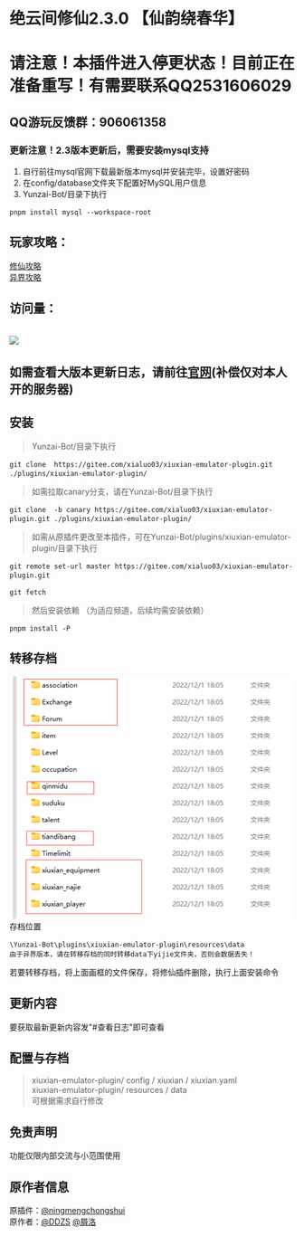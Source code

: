 # 绝云间修仙2.3.0 【仙韵绕春华】

# 请注意！本插件进入停更状态！目前正在准备重写！有需要联系QQ2531606029

## QQ游玩反馈群：906061358

### 更新注意！2.3版本更新后，需要安装mysql支持
1. 自行前往mysql官网下载最新版本mysql并安装完毕，设置好密码
2. 在config/database文件夹下配置好MySQL用户信息
3. Yunzai-Bot/目录下执行  
```
pnpm install mysql --workspace-root

```



## 玩家攻略：
[修仙攻略](https://docs.qq.com/doc/DSUhqZWdpZXJuUndZ?&u=4bd0757f64094c48b02d7cfc4eaeb44b)  
[异界攻略](https://docs.qq.com/doc/DU1pmVFNReVlvdEJP)
## 访问量：        
<br><img src="https://count.getloli.com/get/@:xiuxian-emulator-plugin?theme=rule34" /> <br>       

## 如需查看大版本更新日志，请前往[官网](http://xialuo.top/)(补偿仅对本人开的服务器)

## 安装      

> Yunzai-Bot/目录下执行  
```
git clone  https://gitee.com/xialuo03/xiuxian-emulator-plugin.git ./plugins/xiuxian-emulator-plugin/

```
> 如需拉取canary分支，请在Yunzai-Bot/目录下执行  
```
git clone  -b canary https://gitee.com/xialuo03/xiuxian-emulator-plugin.git ./plugins/xiuxian-emulator-plugin/

```
> 如需从原插件更改至本插件，可在Yunzai-Bot/plugins/xiuxian-emulator-plugin/目录下执行
```
git remote set-url master https://gitee.com/xialuo03/xiuxian-emulator-plugin.git
```
```
git fetch

```
> 然后安装依赖 （为适应频道，后续均需安装依赖）
```
pnpm install -P

``` 

## 转移存档            
![转移存档](pic/photo4.jpg)     
存档位置  
```
\Yunzai-Bot\plugins\xiuxian-emulator-plugin\resources\data
由于异界版本，请在转移存档的同时转移data下yijie文件夹，否则会数据丢失！
```      

若要转移存档，将上面画框的文件保存，将修仙插件删除，执行上面安装命令

## 更新内容
要获取最新更新内容发"#查看日志"即可查看

## 配置与存档   
>xiuxian-emulator-plugin/ config / xiuxian / xiuxian.yaml       
>xiuxian-emulator-plugin/ resources / data          
>可根据需求自行修改     

## 免责声明       
功能仅限内部交流与小范围使用    

## 原作者信息
原插件：[@ningmengchongshui](https://gitee.com/ningmengchongshui)  
原作者：[@DDZS](https://gitee.com/hutao222) [@屑洛](https://gitee.com/xialuo03)